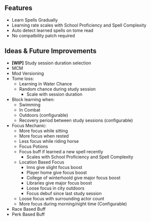## Features
- Learn Spells Gradually
- Learning rate scales with School Proficiency and Spell Complexity
- Auto detect learned spells on tome read
- No compatbility patch required

## Ideas & Future Improvements
- **[WIP]** Study session duration selection
- MCM
- Mod Versioning
- Tome loss:
    - Learning in Water Chance
    - Random chance during study session
        - Scale with session duration
- Block learning when:
    - Swimming
    - In Combat
    - Outdoors (configurable)
    - Recovery period between study sessions (configurable)
- Focus Mechanic:
    - More focus while sitting
    - More focus when rested
    - Less focus while riding horse
    - Focus Potions
    - Focus buff if learned a new spell recently
        - Scales with School Proficiency and Spell Complexity
    - Location Based Focus
        - Inns give slight focus boost
        - Player home give focus boost
        - College of winterhoold give major focus boost
        - Libraries give major focus boost
        - Loose focus in city outdoors
        - Focus debuf since last study session
    - Loose focus with surrounding actor count
    - More focus during morning/night time (Configurable)
- Race Based Buff
- Perk Based Buff
